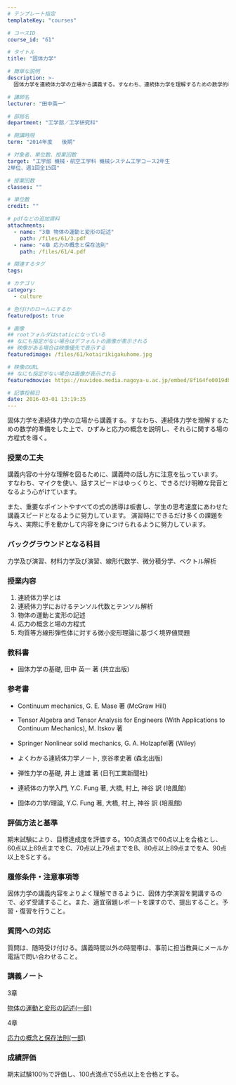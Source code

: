 ```yaml
---
# テンプレート指定
templateKey: "courses"

# コースID
course_id: "61"

# タイトル
title: "固体力学"

# 簡単な説明
description: >-
  固体力学を連続体力学の立場から講義する。すなわち、連続体力学を理解するための数学的準備をした上で、ひずみと応力の概念を説明し、それらに関する場の方程式を導く。...

# 講師名
lecturer: "田中英一"

# 部局名
department: "工学部／工学研究科"

# 開講時限
term: "2014年度	後期"

# 対象者、単位数、授業回数
target: "工学部 機械・航空工学科 機械システム工学コース2年生
2単位、週1回全15回"

# 授業回数
classes: ""

# 単位数
credit: ""

# pdfなどの追加資料
attachments: 
  - name: "3章 物体の運動と変形の記述" 
    path: /files/61/3.pdf
  - name: "4章 応力の概念と保存法則" 
    path: /files/61/4.pdf

# 関連するタグ
tags:

# カテゴリ
category:
  - culture

# 色付けのロールにするか
featuredpost: true

# 画像
## rootフォルダはstaticになっている
## なにも指定がない場合はデフォルトの画像が表示される
## 映像がある場合は映像優先で表示する
featuredimage: /files/61/kotairikigakuhome.jpg

# 映像のURL
## なにも指定がない場合は画像が表示される
featuredmovie: https://nuvideo.media.nagoya-u.ac.jp/embed/8f164fe0019db2492e400c73af9b0d4d5c395331

# 記事投稿日
date: 2016-03-01 13:19:35
---
```


固体力学を連続体力学の立場から講義する。すなわち、連続体力学を理解するための数学的準備をした上で、ひずみと応力の概念を説明し、それらに関する場の方程式を導く。

### 授業の工夫


講義内容の十分な理解を図るために、講義時の話し方に注意を払っています。 すなわち、マイクを使い、話すスピードはゆっくりと、できるだけ明瞭な発音となるよう心がけています。

また、重要なポイントやすべての式の誘導は板書し、学生の思考速度にあわせた講義スピードとなるように努力しています。 演習時にできるだけ多くの課題を与え、実際に手を動かして内容を身につけられるように努力しています。


### バックグラウンドとなる科目


力学及び演習、材料力学及び演習、線形代数学、微分積分学、ベクトル解析


### 授業内容


1. 連続体力学とは
2. 連続体力学におけるテンソル代数とテンソル解析
3. 物体の運動と変形の記述
4. 応力の概念と場の方程式
5. 均質等方線形弾性体に対する微小変形理論に基づく境界値問題


### 教科書



* 固体力学の基礎, 田中 英一 著 (共立出版)


### 参考書



* Continuum mechanics, G. E. Mase 著 (McGraw Hill)

* Tensor Algebra and Tensor Analysis for Engineers (With Applications to Continuum Mechanics), M. Itskov 著

* Springer Nonlinear solid mechanics, G. A. Holzapfel著 (Wiley)

* よくわかる連続体力学ノート, 京谷孝史著 (森北出版)

* 弾性力学の基礎, 井上 達雄 著 (日刊工業新聞社)

* 連続体の力学入門, Y.C. Fung 著, 大橋, 村上, 神谷 訳 (培風館)

* 固体の力学/理論, Y.C. Fung 著, 大橋, 村上, 神谷 訳 (培風館)


### 評価方法と基準


期末試験により、目標達成度を評価する。100点満点で60点以上を合格とし、60点以上69点までをC、70点以上79点までをB、80点以上89点までをA、90点以上をSとする。


### 履修条件・注意事項等


固体力学の講義内容をよりよく理解できるように、固体力学演習を開講するので、必ず受講すること。また、適宜宿題レポートを課すので、提出すること。予習・復習を行うこと。


### 質問への対応


質問は、随時受け付ける。講義時間以外の時間帯は、事前に担当教員にメールか電話で問い合わせること。


### 講義ノート


3章

[物体の運動と変形の記述(一部)](/files/61/3.pdf) 

4章

[応力の概念と保存法則(一部)](/files/61/4.pdf) 


### 成績評価


期末試験100％で評価し、100点満点で55点以上を合格とする。
